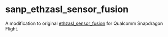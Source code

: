 sanp_ethzasl_sensor_fusion
================================================

A modification to original [ethzasl_sensor_fusion](https://github.com/ethz-asl/ethzasl_sensor_fusion/) for Qualcomm Snapdragon Flight.
